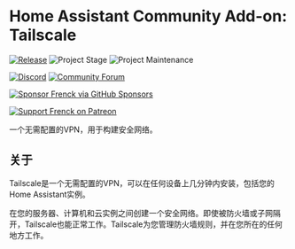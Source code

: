# Home Assistant Community Add-on: Tailscale

[![Release][release-shield]][release] ![Project Stage][project-stage-shield] ![Project Maintenance][maintenance-shield]

[![Discord][discord-shield]][discord] [![Community Forum][forum-shield]][forum]

[![Sponsor Frenck via GitHub Sponsors][github-sponsors-shield]][github-sponsors]

[![Support Frenck on Patreon][patreon-shield]][patreon]

一个无需配置的VPN，用于构建安全网络。

## 关于

Tailscale是一个无需配置的VPN，可以在任何设备上几分钟内安装，包括您的Home Assistant实例。

在您的服务器、计算机和云实例之间创建一个安全网络。即使被防火墙或子网隔开，Tailscale也能正常工作。Tailscale为您管理防火墙规则，并在您所在的任何地方工作。

[discord-shield]: https://img.shields.io/discord/478094546522079232.svg
[discord]: https://discord.me/hassioaddons
[forum-shield]: https://img.shields.io/badge/community-forum-brightgreen.svg
[forum]: https://community.home-assistant.io/?u=frenck
[github-sponsors-shield]: https://frenck.dev/wp-content/uploads/2019/12/github_sponsor.png
[github-sponsors]: https://github.com/sponsors/frenck
[maintenance-shield]: https://img.shields.io/maintenance/yes/2025.svg
[patreon-shield]: https://frenck.dev/wp-content/uploads/2019/12/patreon.png
[patreon]: https://www.patreon.com/frenck
[project-stage-shield]: https://img.shields.io/badge/project%20stage-experimental-yellow.svg
[release-shield]: https://img.shields.io/badge/version-v0.26.1-blue.svg
[release]: https://github.com/hassio-addons/addon-tailscale/tree/v0.26.1